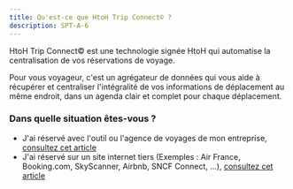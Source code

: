 ```yaml
---
title: Qu'est-ce que HtoH Trip Connect© ?
description: SPT-A-6
---
```


HtoH Trip Connect© est une technologie signée HtoH qui automatise la centralisation de vos réservations de voyage.

Pour vous voyageur, c'est un agrégateur de données qui vous aide à récupérer et centraliser l'intégralité de vos informations de déplacement au même endroit, dans un agenda clair et complet pour chaque déplacement.

### Dans quelle situation êtes-vous ?

* J'ai réservé avec l'outil ou l'agence de voyages de mon entreprise, [consultez cet article](/fr/htoh-trip-connect/bookings-from-agency)
* J'ai réservé sur un site internet tiers (Exemples : Air France, Booking.com, SkyScanner, Airbnb, SNCF Connect, ...), [consultez cet article](/fr/htoh-trip-connect/how-to-import-booking-via-email)